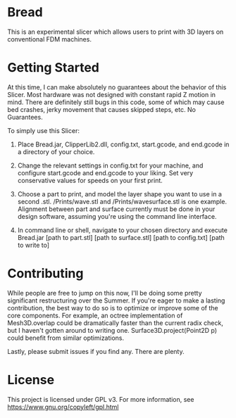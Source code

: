 Bread
==========

This is an experimental slicer which allows users to print with 3D layers on conventional FDM machines.

Getting Started
==========
At this time, I can make absolutely no guarantees about the behavior of this Slicer. Most hardware was not designed with constant rapid Z motion in mind. There are definitely still bugs in this code, some of which may cause bed crashes, jerky movement that causes skipped steps, etc. No Guarantees.

To simply use this Slicer:


1. Place Bread.jar, ClipperLib2.dll, config.txt, start.gcode, and end.gcode in a directory of your choice.

2. Change the relevant settings in config.txt for your machine, and configure start.gcode and end.gcode to your liking. Set very conservative values for speeds on your first print. 

3. Choose a part to print, and model the layer shape you want to use in a second .stl. /Prints/wave.stl and /Prints/wavesurface.stl is one example. Alignment between part and surface currently must be done in your design software, assuming you're using the command line interface.

4. In command line or shell, navigate to your chosen directory and execute Bread.jar [path to part.stl] [path to surface.stl] [path to config.txt] [path to write to]

Contributing
==========
While people are free to jump on this now, I'll be doing some pretty significant restructuring over the Summer. If you're eager to make a lasting contribution, the best way to do so is to optimize or improve some of the core components. For example, an octree implementation of Mesh3D.overlap could be dramatically faster than the current radix check, but I haven't gotten around to writing one. Surface3D.project(Point2D p) could benefit from similar optimizations.

Lastly, please submit issues if you find any. There are plenty.

License
=========
This project is licensed under GPL v3. For more information, see https://www.gnu.org/copyleft/gpl.html
